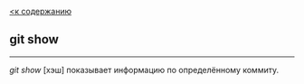 [<к содержанию](./readme.md)

## git show

---
*git show* [хэш] показывает информацию по определённому коммиту.